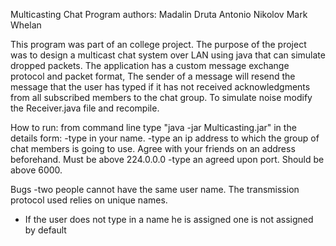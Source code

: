 Multicasting Chat Program
authors: Madalin Druta
        Antonio Nikolov
        Mark Whelan

This program was part of an college project. The purpose of the project was to design a multicast chat system over LAN using java that can simulate dropped packets.
The application has a custom message exchange protocol and packet format,
The sender of a message will resend the message that the user has typed if it has not received acknowledgments from all subscribed members to the chat group.
To simulate noise modify the Receiver.java file and recompile.

How to run:
from command line type "java -jar Multicasting.jar"
in the details form:
-type in your name.
-type an ip address to which the group of chat members is going to use. Agree with your friends on an address beforehand. Must be above 224.0.0.0
-type an agreed upon port. Should be above 6000.

Bugs
-two people cannot have the same user name. The transmission protocol used relies on unique names.
- If the user does not type in a name he is assigned one is not assigned by default
